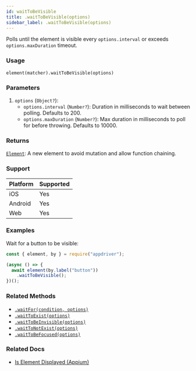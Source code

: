 ```yaml
---
id: waitToBeVisible
title: .waitToBeVisible(options)
sidebar_label: .waitToBeVisible(options)
---
```


Polls until the element is visible every `options.interval` or exceeds `options.maxDuration` timeout.

### Usage

```text
element(matcher).waitToBeVisible(options)
```

### Parameters

1. `options` (`Object?`):
    - `options.interval` (`Number?`): Duration in milliseconds to wait between polling. Defaults to 200.
    - `options.maxDuration` (`Number?`): Max duration in milliseconds to poll for before throwing. Defaults to 10000.

### Returns

[`Element`](../element.md): A new element to avoid mutation and allow function chaining.

### Support

| Platform | Supported |
| -------- | --------- |
| iOS      | Yes       |
| Android  | Yes       |
| Web      | Yes       |

### Examples

Wait for a button to be visible:

```javascript
const { element, by } = require("appdriver");

(async () => {
  await element(by.label("button"))
    .waitToBeVisible();
})();
```

### Related Methods

- [`.waitFor(condition, options)`](./waitFor.md)
- [`.waitToExist(options)`](./waitToExist.md)
- [`.waitToBeInvisible(options)`](./waitToBeInvisible.md)
- [`.waitToNotExist(options)`](./waitToNotExist.md)
- [`.waitToBeFocused(options)`](./waitToBeFocused.md)

### Related Docs

- [Is Element Displayed (Appium)](http://appium.io/docs/en/commands/element/attributes/displayed/)